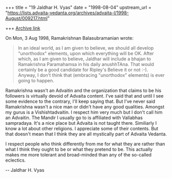 +++
title = "19 Jaldhar H. Vyas"
date = "1998-08-04"
upstream_url = "https://lists.advaita-vedanta.org/archives/advaita-l/1998-August/009217.html"

+++
[Archive link](https://lists.advaita-vedanta.org/archives/advaita-l/1998-August/009217.html)

On Mon, 3 Aug 1998, Ramakrishnan Balasubramanian wrote:

> In an ideal world, as I am given to believe, we should all develop
> "unorthodox" elements, upon which everything will be OK. After which, as
> I am given to believe, Jaldhar will include a bhajan to Ramakrishna
> Paramahamsa in his daily anushhTAna. That would certainly be a good
> candidate for Ripley's Believe it or not :-). Anyway, I don't think that
> (embracing "unorthodox" elements) is ever going to happen.

Ramakrishna wasn't an Advaitin and the organization that claims to be his
followers is virtually devoid of Advaita content.  I've said that and
until I see some evidence to the contrary, I'll keep saying that.  But
I've never said Ramakrishna wasn't a nice man or didn't have any good
qualities.  Amongst my gurus is a Vishishtadvaitin. I respect him very
much but I don't call him an Advaitin.  The Mandir I usually go to is
affiliated with Vallabhas sampradaya.  It's a nice place but Advaita is
not taught there.  Similiarly I know a lot about other religions.  I
appreciate some of their contents.  But that doesn't mean that I think
they are all mystically part of Advaita Vedanta.

I respect people who think differently from me for what they are rather
than what I think they ought to be or what they pretend to be.  This
actually makes me more tolerant and broad-minded than any of the so-called
eclectics.

--
Jaldhar H. Vyas <jaldhar at braincells.com>

